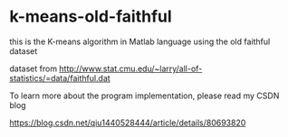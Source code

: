 # k-means-old-faithful

this is the K-means algorithm in Matlab language using the old faithful dataset

dataset from http://www.stat.cmu.edu/~larry/all-of-statistics/=data/faithful.dat

To learn more about the program implementation, please read my CSDN blog

https://blog.csdn.net/qiu1440528444/article/details/80693820
